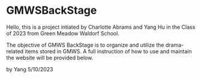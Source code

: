 # GMWSBackStage
Hello, this is a project intiated by Charlotte Abrams and Yang Hu in the Class of 2023 from Green Meadow Waldorf School.

The objective of GMWS BackStage is to organize and utilize the drama-related items stored in GMWS.
A full instruction of how to use and maintain the website will be provided below.

by Yang
5/10/2023
